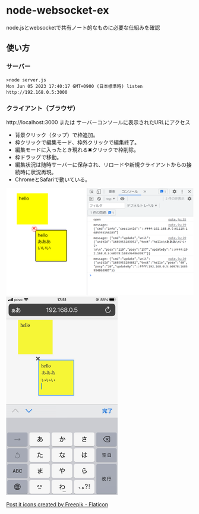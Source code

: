 # node-websocket-ex

node.jsとwebsocketで共有ノート的なものに必要な仕組みを確認

## 使い方

### サーバー

```
>node server.js
Mon Jun 05 2023 17:40:17 GMT+0900 (日本標準時) listen http://192.168.0.5:3000
```

### クライアント（ブラウザ）

http://localhost:3000 または サーバーコンソールに表示されたURLにアクセス

+ 背景クリック（タップ）で枠追加。
+ 枠クリックで編集モード、枠外クリックで編集終了。
+ 編集モードに入ったとき現れる✖クリックで枠削除。
+ 枠ドラッグで移動。
+ 編集状況は随時サーバーに保存され、リロードや新規クライアントからの接続時に状況再現。
+ ChromeとSafariで動いている。

<img src="doc/img/pc.png" width="600">

<img src="doc/img/sp.jpeg" width="300">

[Post it icons created by Freepik - Flaticon](https://www.flaticon.com/free-icons/post-it)
